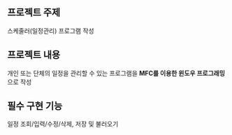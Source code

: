 ## 프로젝트 주제
스케줄러(일정관리) 프로그램 작성

## 프로젝트 내용
개인 또는 단체의 일정을 관리할 수 있는 프로그램을 **MFC를 이용한 윈도우 프로그래밍**으로 작성

## 필수 구현 기능
일정 조회/입력/수정/삭제, 저장 및 불러오기
